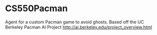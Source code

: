 # CS550Pacman
Agent for a custom Pacman game to avoid ghosts. Based off the UC Berkeley Pacman AI Project http://ai.berkeley.edu/project_overview.html
